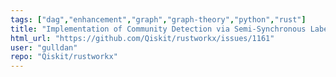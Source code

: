 ```yaml
---
tags: ["dag","enhancement","graph","graph-theory","python","rust"]
title: "Implementation of Community Detection via Semi-Synchronous Label Propagation Algorithms"
html_url: "https://github.com/Qiskit/rustworkx/issues/1161"
user: "gulldan"
repo: "Qiskit/rustworkx"
---
```


